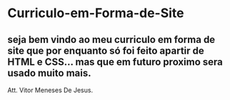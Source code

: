 # Curriculo-em-Forma-de-Site

## seja bem vindo ao meu curriculo em forma de site que por enquanto só foi feito apartir de HTML e CSS... mas que em futuro proximo sera usado muito mais.

Att.
Vitor Meneses De Jesus.
